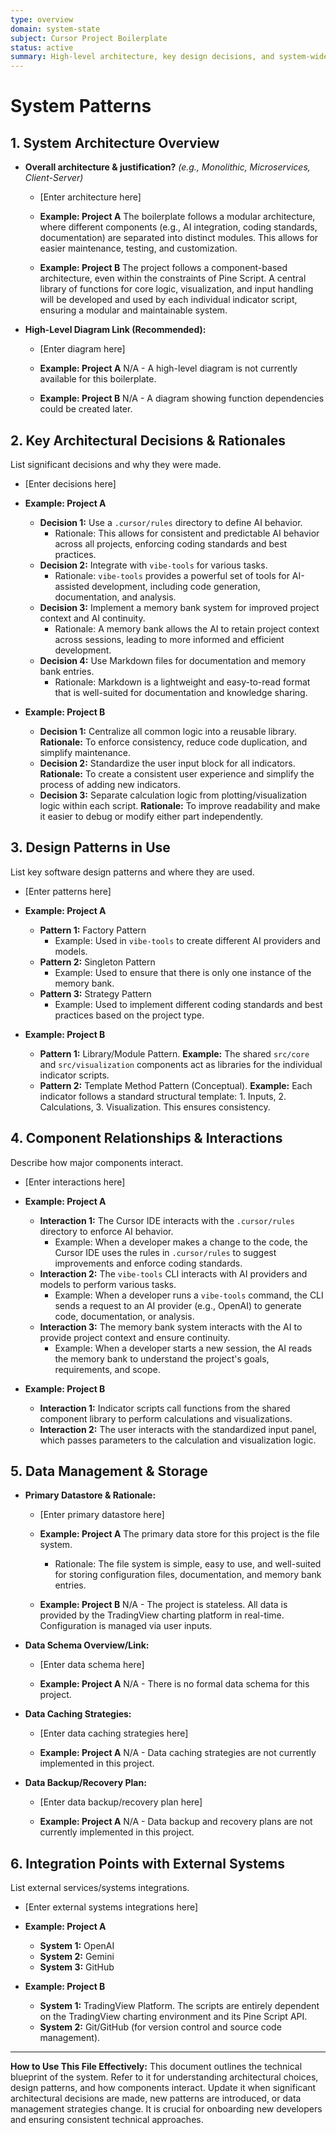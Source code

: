 ```yaml
---
type: overview
domain: system-state
subject: Cursor Project Boilerplate
status: active
summary: High-level architecture, key design decisions, and system-wide patterns.
---
```

# System Patterns

## 1. System Architecture Overview

*   **Overall architecture & justification?** *(e.g., Monolithic, Microservices, Client-Server)*

    * [Enter architecture here]

    *   **Example: Project A** The boilerplate follows a modular architecture, where different components (e.g., AI integration, coding standards, documentation) are separated into distinct modules. This allows for easier maintenance, testing, and customization.
    *   **Example: Project B** The project follows a component-based architecture, even within the constraints of Pine Script. A central library of functions for core logic, visualization, and input handling will be developed and used by each individual indicator script, ensuring a modular and maintainable system.

*   **High-Level Diagram Link (Recommended):**

    * [Enter diagram here]

    *   **Example: Project A** N/A - A high-level diagram is not currently available for this boilerplate.
    *   **Example: Project B** N/A - A diagram showing function dependencies could be created later.

## 2. Key Architectural Decisions & Rationales

List significant decisions and why they were made.

* [Enter decisions here]

*   **Example: Project A**
    *   **Decision 1:** Use a `.cursor/rules` directory to define AI behavior.
        *   Rationale: This allows for consistent and predictable AI behavior across all projects, enforcing coding standards and best practices.
    *   **Decision 2:** Integrate with `vibe-tools` for various tasks.
        *   Rationale: `vibe-tools` provides a powerful set of tools for AI-assisted development, including code generation, documentation, and analysis.
    *   **Decision 3:** Implement a memory bank system for improved project context and AI continuity.
        *   Rationale: A memory bank allows the AI to retain project context across sessions, leading to more informed and efficient development.
    *   **Decision 4:** Use Markdown files for documentation and memory bank entries.
        *   Rationale: Markdown is a lightweight and easy-to-read format that is well-suited for documentation and knowledge sharing.
*   **Example: Project B**
    *   **Decision 1:** Centralize all common logic into a reusable library. **Rationale:** To enforce consistency, reduce code duplication, and simplify maintenance.
    *   **Decision 2:** Standardize the user input block for all indicators. **Rationale:** To create a consistent user experience and simplify the process of adding new indicators.
    *   **Decision 3:** Separate calculation logic from plotting/visualization logic within each script. **Rationale:** To improve readability and make it easier to debug or modify either part independently.

## 3. Design Patterns in Use

List key software design patterns and where they are used.

* [Enter patterns here]

*   **Example: Project A**
    *   **Pattern 1:** Factory Pattern
        *   Example: Used in `vibe-tools` to create different AI providers and models.
    *   **Pattern 2:** Singleton Pattern
        *   Example: Used to ensure that there is only one instance of the memory bank.
    *   **Pattern 3:** Strategy Pattern
        *   Example: Used to implement different coding standards and best practices based on the project type.
*   **Example: Project B**
    *   **Pattern 1:** Library/Module Pattern. **Example:** The shared `src/core` and `src/visualization` components act as libraries for the individual indicator scripts.
    *   **Pattern 2:** Template Method Pattern (Conceptual). **Example:** Each indicator follows a standard structural template: 1. Inputs, 2. Calculations, 3. Visualization. This ensures consistency.

## 4. Component Relationships & Interactions

Describe how major components interact.

* [Enter interactions here]

*   **Example: Project A**
    *   **Interaction 1:** The Cursor IDE interacts with the `.cursor/rules` directory to enforce AI behavior.
        *   Example: When a developer makes a change to the code, the Cursor IDE uses the rules in `.cursor/rules` to suggest improvements and enforce coding standards.
    *   **Interaction 2:** The `vibe-tools` CLI interacts with AI providers and models to perform various tasks.
        *   Example: When a developer runs a `vibe-tools` command, the CLI sends a request to an AI provider (e.g., OpenAI) to generate code, documentation, or analysis.
    *   **Interaction 3:** The memory bank system interacts with the AI to provide project context and ensure continuity.
        *   Example: When a developer starts a new session, the AI reads the memory bank to understand the project's goals, requirements, and scope.
*   **Example: Project B**
    *   **Interaction 1:** Indicator scripts call functions from the shared component library to perform calculations and visualizations.
    *   **Interaction 2:** The user interacts with the standardized input panel, which passes parameters to the calculation and visualization logic.

## 5. Data Management & Storage

*   **Primary Datastore & Rationale:**

    * [Enter primary datastore here]

    *   **Example: Project A** The primary data store for this project is the file system.
        *   Rationale: The file system is simple, easy to use, and well-suited for storing configuration files, documentation, and memory bank entries.
    *   **Example: Project B** N/A - The project is stateless. All data is provided by the TradingView charting platform in real-time. Configuration is managed via user inputs.

*   **Data Schema Overview/Link:**

    * [Enter data schema here]

    *   **Example: Project A** N/A - There is no formal data schema for this project.

*   **Data Caching Strategies:**

    * [Enter data caching strategies here]

    *   **Example: Project A** N/A - Data caching strategies are not currently implemented in this project.

*   **Data Backup/Recovery Plan:**

    * [Enter data backup/recovery plan here]

    *   **Example: Project A** N/A - Data backup and recovery plans are not currently implemented in this project.

## 6. Integration Points with External Systems

List external services/systems integrations.

* [Enter external systems integrations here]

*   **Example: Project A**
    *   **System 1:** OpenAI
    *   **System 2:** Gemini
    *   **System 3:** GitHub
*   **Example: Project B**
    *   **System 1:** TradingView Platform. The scripts are entirely dependent on the TradingView charting environment and its Pine Script API.
    *   **System 2:** Git/GitHub (for version control and source code management).

---
**How to Use This File Effectively:**
This document outlines the technical blueprint of the system. Refer to it for understanding architectural choices, design patterns, and how components interact. Update it when significant architectural decisions are made, new patterns are introduced, or data management strategies change. It is crucial for onboarding new developers and ensuring consistent technical approaches.
